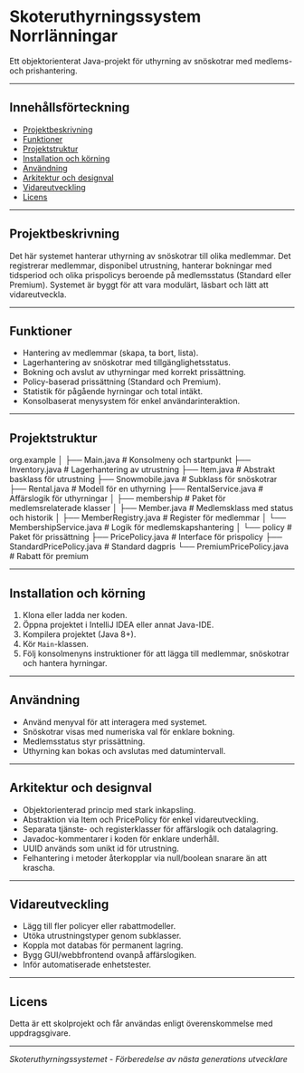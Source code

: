 # Skoteruthyrningssystem Norrlänningar

Ett objektorienterat Java-projekt för uthyrning av snöskotrar med medlems- och prishantering.

---

## Innehållsförteckning

- [Projektbeskrivning](#projektbeskrivning)
- [Funktioner](#funktioner)
- [Projektstruktur](#projektstruktur)
- [Installation och körning](#installation-och-körning)
- [Användning](#användning)
- [Arkitektur och designval](#arkitektur-och-designval)
- [Vidareutveckling](#vidareutveckling)
- [Licens](#licens)

---

## Projektbeskrivning

Det här systemet hanterar uthyrning av snöskotrar till olika medlemmar. Det registrerar medlemmar, disponibel utrustning, hanterar bokningar med tidsperiod och olika prispolicys beroende på medlemsstatus (Standard eller Premium). Systemet är byggt för att vara modulärt, läsbart och lätt att vidareutveckla.

---

## Funktioner

- Hantering av medlemmar (skapa, ta bort, lista).
- Lagerhantering av snöskotrar med tillgänglighetsstatus.
- Bokning och avslut av uthyrningar med korrekt prissättning.
- Policy-baserad prissättning (Standard och Premium).
- Statistik för pågående hyrningar och total intäkt.
- Konsolbaserat menysystem för enkel användarinteraktion.

---

## Projektstruktur

org.example
│
├── Main.java # Konsolmeny och startpunkt
├── Inventory.java # Lagerhantering av utrustning
├── Item.java # Abstrakt basklass för utrustning
├── Snowmobile.java # Subklass för snöskotrar
├── Rental.java # Modell för en uthyrning
├── RentalService.java # Affärslogik för uthyrningar
│
├── membership # Paket för medlemsrelaterade klasser
│ ├── Member.java # Medlemsklass med status och historik
│ ├── MemberRegistry.java # Register för medlemmar
│ └── MembershipService.java # Logik för medlemskapshantering
│
└── policy # Paket för prissättning
├── PricePolicy.java # Interface för prispolicy
├── StandardPricePolicy.java # Standard dagpris
└── PremiumPricePolicy.java # Rabatt för premium

---

## Installation och körning

1. Klona eller ladda ner koden.
2. Öppna projektet i IntelliJ IDEA eller annat Java-IDE.
3. Kompilera projektet (Java 8+).
4. Kör `Main`-klassen.
5. Följ konsolmenyns instruktioner för att lägga till medlemmar, snöskotrar och hantera hyrningar.

---

## Användning

- Använd menyval för att interagera med systemet.
- Snöskotrar visas med numeriska val för enklare bokning.
- Medlemsstatus styr prissättning.
- Uthyrning kan bokas och avslutas med datumintervall.

---

## Arkitektur och designval

- Objektorienterad princip med stark inkapsling.
- Abstraktion via Item och PricePolicy för enkel vidareutveckling.
- Separata tjänste- och registerklasser för affärslogik och datalagring.
- Javadoc-kommentarer i koden för enklare underhåll.
- UUID används som unikt id för utrustning.
- Felhantering i metoder återkopplar via null/boolean snarare än att krascha.

---

## Vidareutveckling

- Lägg till fler policyer eller rabattmodeller.
- Utöka utrustningstyper genom subklasser.
- Koppla mot databas för permanent lagring.
- Bygg GUI/webbfrontend ovanpå affärslogiken.
- Inför automatiserade enhetstester.

---

## Licens

Detta är ett skolprojekt och får användas enligt överenskommelse med uppdragsgivare.

---

*Skoteruthyrningssystemet - Förberedelse av nästa generations utvecklare*
